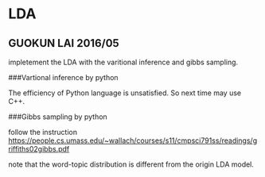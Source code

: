 # LDA
## GUOKUN LAI 2016/05

impletement the LDA with the varitional inference and gibbs sampling.

###Vartional inference by python

The efficiency of Python language is unsatisfied. So next time may use C++.

###Gibbs sampling by python

follow the instruction https://people.cs.umass.edu/~wallach/courses/s11/cmpsci791ss/readings/griffiths02gibbs.pdf

note that the word-topic distribution is different from the origin LDA model.


